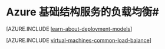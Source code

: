 <properties
	pageTitle="Azure 基础结构服务的负载均衡"
	description="介绍 Azure 所支持的两种不同类型的负载均衡：适用于云服务的负载均衡器，以及适用于客户端流量的 Azure 流量管理器。"
	services="virtual-machines-windows"
	documentationCenter=""
	authors="joaoma"
	manager="adinah"
	editor=""/>

<tags
	ms.service="virtual-machines-windows"
	ms.date="02/02/2016"
	wacn.date="03/28/2016"/>


# Azure 基础结构服务的负载均衡#

[AZURE.INCLUDE [learn-about-deployment-models](../../includes/learn-about-deployment-models-both-include.md)]

[AZURE.INCLUDE [virtual-machines-common-load-balance](../../includes/virtual-machines-common-load-balance.md)]
